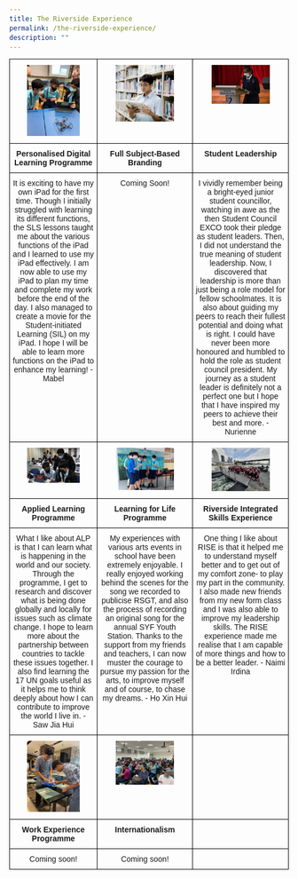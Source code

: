 ```yaml
---
title: The Riverside Experience
permalink: /the-riverside-experience/
description: ""
---
```

<style type="text/css">
.tg  {border-collapse:collapse;border-spacing:0;}
.tg td{border-color:black;border-style:solid;border-width:1px;font-family:Arial, sans-serif;font-size:14px;
  overflow:hidden;padding:10px 5px;word-break:normal;}
.tg th{border-color:black;border-style:solid;border-width:1px;font-family:Arial, sans-serif;font-size:14px;
  font-weight:normal;overflow:hidden;padding:10px 5px;word-break:normal;}
.tg .tg-baqh{text-align:center;vertical-align:top}
.tg .tg-amwm{font-weight:bold;text-align:center;vertical-align:top}
</style>
<table class="tg">
<thead>
  <tr>
    <th class="tg-baqh"><img style="width: 65%;" src="/images/Photo%203.jpg" /></th>
    <th class="tg-baqh"><img style="width: 65%;" src="/images/sothumbnail5.jpg" /></th></th>
    <th class="tg-baqh"><img style="width: 65%;" src="/images/Photo%203%20(1).jpg" /></th></th>
  </tr>
</thead>
<tbody>
  <tr>
    <td class="tg-amwm">Personalised Digital Learning Programme</td>
    <td class="tg-amwm">Full Subject-Based Branding</td>
    <td class="tg-amwm"> Student Leadership</td>
  </tr>
  <tr>
    <td class="tg-baqh">It is exciting to have my own iPad for the first time. Though I initially struggled with learning its different functions, the SLS lessons taught me about the various functions of the iPad and I learned to use my iPad effectively. I am now able to use my iPad to plan my time and complete my work before the end of the day. I also managed to create a movie for the Student-initiated Learning (SIL) on my iPad. I hope I will be able to learn more functions on the iPad to enhance my learning! - Mabel</td>
    <td class="tg-baqh">Coming Soon!</td>
    <td class="tg-baqh">I vividly remember being a bright-eyed junior student councillor, watching in awe as the then Student Council EXCO took their pledge as student leaders. Then, I did not understand the true meaning of student leadership. Now, I discovered that leadership is more than just being a role model for fellow schoolmates. It is also about guiding my peers to reach their fullest potential and doing what is right. I could have never been more honoured and humbled to hold the role as student council president. My journey as a student leader is definitely not a perfect one but I hope that I have inspired my peers to achieve their best and more. - Nurienne</td>
  </tr>
  <tr>
    <td class="tg-baqh"><img style="width: 65%;" src="/images/photo%204.jpg" /></th></td>
    <td class="tg-baqh"><img style="width: 65%;" src="/images/6%20-%20thumbnail.png" /></th></td>
    <td class="tg-baqh"><img style="width: 65%;" src="/images/Photo%203%20-%20Sec%203%20AOH.jpg" /></th></td>
  </tr>
  <tr>
    <td class="tg-amwm">Applied Learning Programme</td>
    <td class="tg-amwm">Learning for Life Programme</td>
    <td class="tg-amwm">Riverside Integrated Skills Experience</td>
  </tr>
  <tr>
    <td class="tg-baqh">What I like about ALP is that I can learn what is happening in the world and our society. Through the programme, I get to research and discover what is being done globally and locally for issues such as climate change. I hope to learn more about the partnership between countries to tackle these issues together. I also find learning the 17 UN goals useful as it helps me to think deeply about how I can contribute to improve the world I live in. - Saw Jia Hui</td>
    <td class="tg-baqh">My experiences with various arts events in school have been extremely enjoyable. I really enjoyed working behind the scenes for the song we recorded to publicise RSGT, and also the process of recording an original song for the annual SYF Youth Station. Thanks to the support from my friends and teachers, I can now muster the courage to pursue my passion for the arts, to improve myself and of course, to chase my dreams. - Ho Xin Hui</td>
    <td class="tg-baqh">One thing I like about RISE is that it helped me to understand myself better and to get out of my comfort zone- to play my part in the community. I also made new friends from my new form class and I was also able to improve my leadership skills. The RISE experience made me realise that I am capable of more things and how to be a better leader. - Naimi Irdina</td>
  </tr>
  <tr>
    <td class="tg-baqh"><img style="width: 65%;" src="/images/A-seemingly-simple-task-requires-great-precision.jpg" /></th></td>
    <td class="tg-baqh"><img style="width: 65%;" src="/images/Photo%201%20.jpeg" /></th></td>
    <td class="tg-baqh"></td>
  </tr>
  <tr>
    <td class="tg-amwm">Work Experience Programme</td>
    <td class="tg-amwm">Internationalism </td>
    <td class="tg-amwm"></td>
  </tr>
  <tr>
    <td class="tg-baqh">Coming soon!</td>
    <td class="tg-baqh">Coming soon!</td>
    <td class="tg-baqh"></td>
  </tr>
</tbody>
</table>